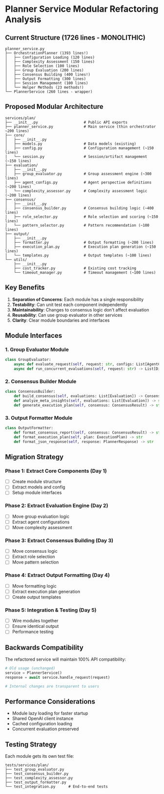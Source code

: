 # Planner Service Modular Refactoring Analysis

## Current Structure (1726 lines - MONOLITHIC)

```
planner_service.py
├── OrchestrationPlanner (1393 lines!) 
│   ├── Configuration Loading (120 lines)
│   ├── Complexity Assessment (150 lines)
│   ├── Role Selection (100 lines)
│   ├── Group Evaluation (200 lines)
│   ├── Consensus Building (400 lines!)
│   ├── Output Formatting (300 lines)
│   ├── Session Management (100 lines)
│   └── Helper Methods (23 methods!)
└── PlannerService (260 lines - wrapper)
```

## Proposed Modular Architecture

```
services/plan/
├── __init__.py                     # Public API exports
├── planner_service.py              # Main service (thin orchestrator ~200 lines)
├── core/
│   ├── __init__.py
│   ├── models.py                   # Data models (existing)
│   ├── config.py                   # Configuration management (~150 lines)
│   └── session.py                  # Session/artifact management (~150 lines)
├── evaluation/
│   ├── __init__.py
│   ├── group_evaluator.py          # Group assessment engine (~300 lines)
│   ├── agent_configs.py            # Agent perspective definitions (~200 lines)
│   └── complexity_assessor.py      # Complexity assessment logic (~200 lines)
├── consensus/
│   ├── __init__.py
│   ├── consensus_builder.py        # Consensus building logic (~400 lines)
│   ├── role_selector.py            # Role selection and scoring (~150 lines)
│   └── pattern_selector.py         # Pattern recommendation (~100 lines)
├── output/
│   ├── __init__.py
│   ├── formatter.py                # Output formatting (~200 lines)
│   ├── execution_plan.py           # Execution plan generation (~150 lines)
│   └── templates.py                # Output templates (~100 lines)
└── utils/
    ├── __init__.py
    ├── cost_tracker.py             # Existing cost tracking
    └── timeout_manager.py          # Timeout management (~100 lines)
```

## Key Benefits

1. **Separation of Concerns**: Each module has a single responsibility
2. **Testability**: Can unit test each component independently
3. **Maintainability**: Changes to consensus logic don't affect evaluation
4. **Reusability**: Can use group evaluator in other services
5. **Clarity**: Clear module boundaries and interfaces

## Module Interfaces

### 1. Group Evaluator Module
```python
class GroupEvaluator:
    async def evaluate_request(self, request: str, configs: List[AgentConfig]) -> List[Evaluation]
    async def run_concurrent_evaluations(self, request: str) -> List[Dict]
```

### 2. Consensus Builder Module
```python
class ConsensusBuilder:
    def build_consensus(self, evaluations: List[Evaluation]) -> ConsensusResult
    def analyze_meta_insights(self, evaluations: List[Evaluation]) -> str
    def generate_execution_plan(self, consensus: ConsensusResult) -> str
```

### 3. Output Formatter Module
```python
class OutputFormatter:
    def format_consensus_report(self, consensus: ConsensusResult) -> str
    def format_execution_plan(self, plan: ExecutionPlan) -> str
    def format_json_response(self, response: PlannerResponse) -> str
```

## Migration Strategy

### Phase 1: Extract Core Components (Day 1)
- [ ] Create module structure
- [ ] Extract models and config
- [ ] Setup module interfaces

### Phase 2: Extract Evaluation Engine (Day 2)
- [ ] Move group evaluation logic
- [ ] Extract agent configurations
- [ ] Move complexity assessment

### Phase 3: Extract Consensus Building (Day 3)
- [ ] Move consensus logic
- [ ] Extract role selection
- [ ] Move pattern selection

### Phase 4: Extract Output Formatting (Day 4)
- [ ] Move formatting logic
- [ ] Extract execution plan generation
- [ ] Create output templates

### Phase 5: Integration & Testing (Day 5)
- [ ] Wire modules together
- [ ] Ensure identical output
- [ ] Performance testing

## Backwards Compatibility

The refactored service will maintain 100% API compatibility:
```python
# Old usage (unchanged)
service = PlannerService()
response = await service.handle_request(request)

# Internal changes are transparent to users
```

## Performance Considerations

- Module lazy loading for faster startup
- Shared OpenAI client instance
- Cached configuration loading
- Concurrent evaluation preserved

## Testing Strategy

Each module gets its own test file:
```
tests/services/plan/
├── test_group_evaluator.py
├── test_consensus_builder.py
├── test_complexity_assessor.py
├── test_output_formatter.py
└── test_integration.py      # End-to-end tests
```